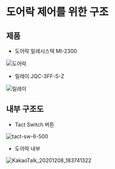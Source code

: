 # 도어락 제어를 위한 구조




## 제품
* 도어락 밀레시스텍 MI-2300


![도어락](https://user-images.githubusercontent.com/71259069/101465606-7f0d2900-3983-11eb-8056-d23ded5b4118.PNG)



* 릴레이 JQC-3FF-S-Z


![릴레이](https://user-images.githubusercontent.com/71259069/101465641-88969100-3983-11eb-9ddc-a872de217201.PNG)




## 내부 구조도
* Tact Switch 버튼


![tact-sw-6-500](https://user-images.githubusercontent.com/71259069/101466652-baf4be00-3984-11eb-8742-40080f84b984.jpg)

* 도어락 내부


![KakaoTalk_20201208_183741322](https://user-images.githubusercontent.com/71259069/101466459-85e86b80-3984-11eb-9658-fc200c5fd143.jpg)

